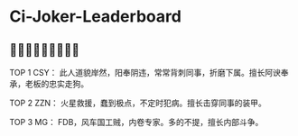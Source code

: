 # Ci-Joker-Leaderboard

## 🤡🤡🤡🤡🤡🤡🤡🤡🤡

TOP 1 
CSY： 此人道貌岸然，阳奉阴违，常常背刺同事，折磨下属。擅长阿谀奉承，老板的忠实走狗。

TOP 2
ZZN： 火星救援，蠢到极点，不定时犯病。擅长击穿同事的装甲。

TOP 3
MG： FDB，风车国工贼，内卷专家。多的不提，擅长内部斗争。

